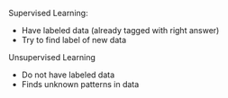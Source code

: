 Supervised Learning: 
- Have labeled data (already tagged with right answer)
- Try to find label of new data

Unsupervised Learning
- Do not have labeled data
- Finds unknown patterns in data
